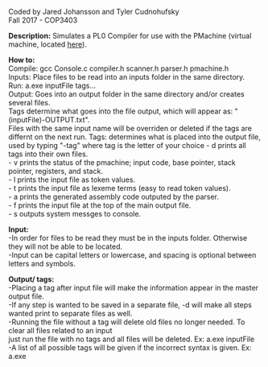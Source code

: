 Coded by Jared Johansson and Tyler Cudnohufsky  
Fall 2017 - COP3403  
  
**Description:**
Simulates a PL0 Compiler for use with the PMachine (virtual machine, located [here](https://github.com/m3talpillow/SchoolWork/tree/master/PMachine)).  
  
**How to:**  
Compile: gcc Console.c compiler.h scanner.h parser.h pmachine.h  
Inputs: Place files to be read into an inputs folder in the same directory.  
Run: a.exe inputFile tags...  
Output: Goes into an output folder in the same directory and/or creates several files.  
    Tags determine what goes into the file output, which will appear as: "(inputFile)-OUTPUT.txt".  
    Files with the same input name will be overriden or deleted if the tags are differnt on the next run.
Tags: determines what is placed into the output file, used by typing "-tag" where tag is the letter of your choice
    - d prints all tags into their own files.   
    - v prints the status of the pmachine; input code, base pointer, stack pointer, registers, and stack.  
    - l prints the input file as token values.  
    - t prints the input file as lexeme terms (easy to read token values).  
    - a prints the generated assembly code outputed by the parser.  
    - f prints the input file at the top of the main output file.  
    - s outputs system messges to console. 
  
**Input:**  
-In order for files to be read they must be in the inputs folder. Otherwise they will not be able to be located.  
-Input can be capital letters or lowercase, and spacing is optional between letters and symbols.   
  
**Output/ tags:**  
-Placing a tag after input file will make the information appear in the master output file.   
-If any step is wanted to be saved in a separate file, -d will make all steps wanted print to separate files as well.  
-Running the file without a tag will delete old files no longer needed. To clear all files related to an input  
just run the file with no tags and all files will be deleted. Ex: a.exe inputFile  
-A list of all possible tags will be given if the incorrect syntax is given. Ex: a.exe   


